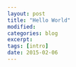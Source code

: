 ```yaml
---
layout: post
title: "Hello World"
modified:
categories: blog
excerpt:
tags: [intro]
date: 2015-02-06 
---
```

